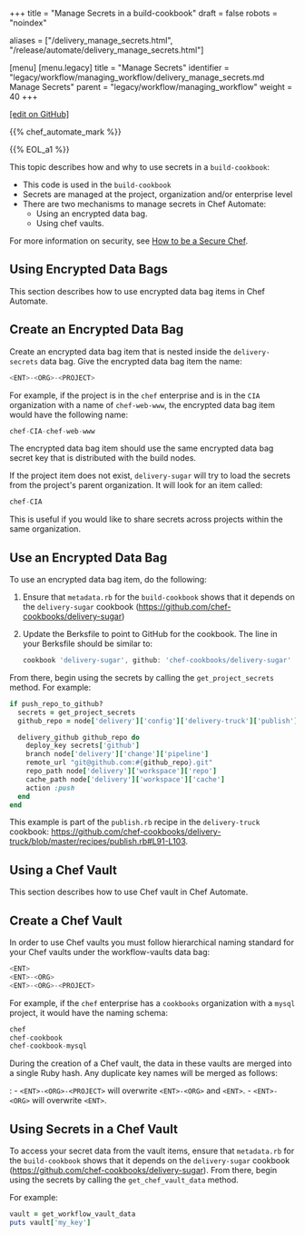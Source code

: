 +++
title = "Manage Secrets in a build-cookbook"
draft = false
robots = "noindex"


aliases = ["/delivery_manage_secrets.html", "/release/automate/delivery_manage_secrets.html"]

[menu]
  [menu.legacy]
    title = "Manage Secrets"
    identifier = "legacy/workflow/managing_workflow/delivery_manage_secrets.md Manage Secrets"
    parent = "legacy/workflow/managing_workflow"
    weight = 40
+++

[\[edit on GitHub\]](https://github.com/chef/chef-web-docs/blob/master/content/delivery_manage_secrets.md)



{{% chef_automate_mark %}}

{{% EOL_a1 %}}

This topic describes how and why to use secrets in a `build-cookbook`:

-   This code is used in the `build-cookbook`
-   Secrets are managed at the project, organization and/or enterprise
    level
-   There are two mechanisms to manage secrets in Chef Automate:
    -   Using an encrypted data bag.
    -   Using chef vaults.

For more information on security, see [How to be a Secure
Chef](https://learn.chef.io/tracks/administering-chef-installation/).

## Using Encrypted Data Bags

This section describes how to use encrypted data bag items in Chef
Automate.

## Create an Encrypted Data Bag

Create an encrypted data bag item that is nested inside the
`delivery-secrets` data bag. Give the encrypted data bag item the name:

``` javascript
<ENT>-<ORG>-<PROJECT>
```

For example, if the project is in the `chef` enterprise and is in the
`CIA` organization with a name of `chef-web-www`, the encrypted data bag
item would have the following name:

``` javascript
chef-CIA-chef-web-www
```

The encrypted data bag item should use the same encrypted data bag
secret key that is distributed with the build nodes.

If the project item does not exist, `delivery-sugar` will try to load
the secrets from the project's parent organization. It will look for an
item called:

``` javascript
chef-CIA
```

This is useful if you would like to share secrets across projects within
the same organization.

## Use an Encrypted Data Bag

To use an encrypted data bag item, do the following:

1.  Ensure that `metadata.rb` for the `build-cookbook` shows that it
    depends on the `delivery-sugar` cookbook
    (<https://github.com/chef-cookbooks/delivery-sugar>)

2.  Update the Berksfile to point to GitHub for the cookbook. The line
    in your Berksfile should be similar to:

    ``` javascript
    cookbook 'delivery-sugar', github: 'chef-cookbooks/delivery-sugar'
    ```

From there, begin using the secrets by calling the `get_project_secrets`
method. For example:

``` ruby
if push_repo_to_github?
  secrets = get_project_secrets
  github_repo = node['delivery']['config']['delivery-truck']['publish']['github']

  delivery_github github_repo do
    deploy_key secrets['github']
    branch node['delivery']['change']['pipeline']
    remote_url "git@github.com:#{github_repo}.git"
    repo_path node['delivery']['workspace']['repo']
    cache_path node['delivery']['workspace']['cache']
    action :push
  end
end
```

This example is part of the `publish.rb` recipe in the `delivery-truck`
cookbook:
<https://github.com/chef-cookbooks/delivery-truck/blob/master/recipes/publish.rb#L91-L103>.

## Using a Chef Vault

This section describes how to use Chef vault in Chef Automate.

## Create a Chef Vault

In order to use Chef vaults you must follow hierarchical naming standard
for your Chef vaults under the <span
class="title-ref">workflow-vaults</span> data bag:

``` javascript
<ENT>
<ENT>-<ORG>
<ENT>-<ORG>-<PROJECT>
```

For example, if the `chef` enterprise has a `cookbooks` organization
with a `mysql` project, it would have the naming schema:

``` javascript
chef
chef-cookbook
chef-cookbook-mysql
```

During the creation of a Chef vault, the data in these vaults are merged into a single Ruby hash. Any duplicate key names will be merged as follows:

:   -   `<ENT>-<ORG>-<PROJECT>` will overwrite `<ENT>-<ORG>` and
        `<ENT>`.
    -   `<ENT>-<ORG>` will overwrite `<ENT>`.

## Using Secrets in a Chef Vault

To access your secret data from the vault items, ensure that
`metadata.rb` for the `build-cookbook` shows that it depends on the
`delivery-sugar` cookbook
(<https://github.com/chef-cookbooks/delivery-sugar>). From there, begin
using the secrets by calling the `get_chef_vault_data` method.

For example:

``` ruby
vault = get_workflow_vault_data
puts vault['my_key']
```
